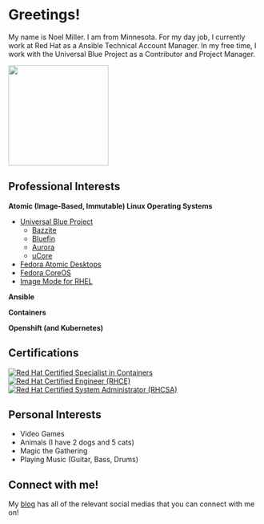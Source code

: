 # Greetings!

My name is Noel Miller. I am from Minnesota. For my day job, I currently work at Red Hat as a Ansible Technical Account Manager. In my free time, I work with the Universal Blue Project as a Contributor and Project Manager.

<a href="https://github.com/anuraghazra/github-readme-stats">
  <img height=200 align="center" src="https://github-readme-stats.vercel.app/api?username=noelmiller&show_icons=true&theme=transparent" />
</a>

## Professional Interests

**Atomic (Image-Based, Immutable) Linux Operating Systems**

- [Universal Blue Project](https://universal-blue.org)
  - [Bazzite](https://bazzite.gg)
  - [Bluefin](https://projectbluefin.io)
  - [Aurora](https://getaurora.dev/)
  - [uCore](https://github.com/ublue-os/ucore)
- [Fedora Atomic Desktops](https://fedoraproject.org/atomic-desktops/)
- [Fedora CoreOS](https://fedoraproject.org/coreos/)
- [Image Mode for RHEL](https://www.redhat.com/en/technologies/linux-platforms/enterprise-linux/image-mode)

**Ansible**

**Containers**

**Openshift (and Kubernetes)**

## Certifications

<!--START_SECTION:badges-->
[![Red Hat Certified Specialist in Containers](https://images.credly.com/size/100x100/images/272f17b3-2eb9-4e5f-aa3c-66c6b137fb27/image.png)](http://www.credly.com/badges/a7192d0e-68f4-48bf-945a-35306c6d5b73 "Red Hat Certified Specialist in Containers")
[![Red Hat Certified Engineer (RHCE)](https://images.credly.com/size/100x100/images/19c4e804-54fe-4857-b022-7cfd5520596c/image.png)](http://www.credly.com/badges/fbe5c4e0-8ebe-4203-b17e-01e25ef0a112 "Red Hat Certified Engineer (RHCE)")
[![Red Hat Certified System Administrator (RHCSA)](https://images.credly.com/size/100x100/images/572de0ba-2c59-4816-a59d-b0e1687e45ee/image.png)](http://www.credly.com/badges/7608a028-029c-4897-bffe-78fe164e8779 "Red Hat Certified System Administrator (RHCSA)")
<!--END_SECTION:badges-->

## Personal Interests

- Video Games
- Animals (I have 2 dogs and 5 cats)
- Magic the Gathering
- Playing Music (Guitar, Bass, Drums)

## Connect with me!

My [blog](https://noelmiller.dev/pages/contact) has all of the relevant social medias that you can connect with me on!
